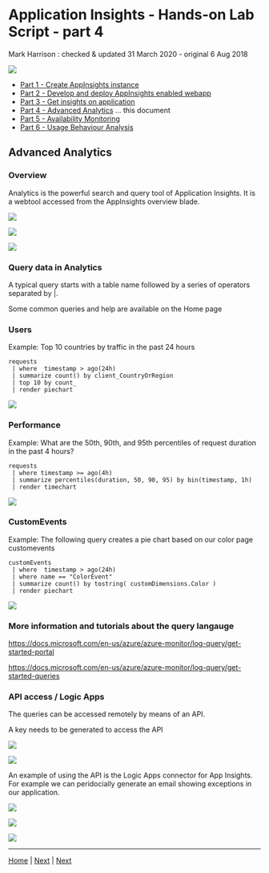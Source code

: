 # Application Insights - Hands-on Lab Script - part 4

Mark Harrison : checked & updated 31 March 2020 - original 6 Aug 2018

![](Images/AppInsights.png)

- [Part 1 - Create AppInsights instance](appinsights-1.md)  
- [Part 2 - Develop and deploy AppInsights enabled webapp](appinsights-2.md)
- [Part 3 - Get insights on application](appinsights-3.md)
- [Part 4 - Advanced Analytics](appinsights-4.md)   ... this document
- [Part 5 - Availability Monitoring](appinsights-5.md)  
- [Part 6 - Usage Behaviour Analysis](appinsights-6.md)

## Advanced Analytics

### Overview

Analytics is the powerful search and query tool of Application Insights.  It is a webtool accessed from the AppInsights overview blade.

![](Images/AppIns4Analytics1.png)

![](Images/AppIns4Analytics2.png)

![](Images/AppIns4Analytics3.png)

### Query data in Analytics

A typical query starts with a table name followed by a series of operators separated by |.

Some common queries and help are available on the Home page

### Users  

Example: Top 10 countries by traffic in the past 24 hours

```text
requests
 | where  timestamp > ago(24h)
 | summarize count() by client_CountryOrRegion
 | top 10 by count_
 | render piechart
```

![](Images/AppIns4Query1.png)

### Performance

Example: What are the 50th, 90th, and 95th percentiles of request duration in the past 4 hours?

```text
requests
 | where timestamp >= ago(4h)
 | summarize percentiles(duration, 50, 90, 95) by bin(timestamp, 1h)
 | render timechart
```

![](Images/AppIns4Query2.png)

### CustomEvents

Example: The following query creates a pie chart based on our color page customevents

```text
customEvents
 | where  timestamp > ago(24h)
 | where name == "ColorEvent"
 | summarize count() by tostring( customDimensions.Color )
 | render piechart
```

![](Images/AppIns4Query3.png)

### More information and tutorials about the query langauge

<https://docs.microsoft.com/en-us/azure/azure-monitor/log-query/get-started-portal>

<https://docs.microsoft.com/en-us/azure/azure-monitor/log-query/get-started-queries>

### API access / Logic Apps

The queries can be accessed remotely by means of an API.

A key needs to be generated to access the API

 ![](Images/AppIns4API1.png)

 ![](Images/AppIns4API2.png)

An example of using the API is the Logic Apps connector for App Insights.  For example we can peridocially generate an email showing exceptions in our application.

![](Images/AppIns4LA1.png)

![](Images/AppIns4LA2.png)

![](Images/AppIns4LA3.png)

---
[Home](appinsights-0.md) | [Next](appinsights-3.md)  | [Next](appinsights-5.md)
